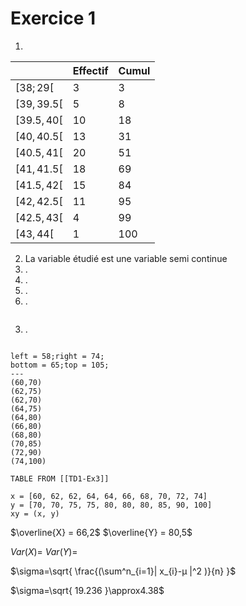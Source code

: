 # Exercice 1
1) 

|     | Effectif | Cumul |
| --- | -------- | ----- |
| $[38;29[$   | 3        | 3            |
| $[39,39.5[$ | 5        | 8            |
| $[39.5,40[$ | 10       | 18           |
| $[40,40.5[$ | 13       | 31           |
| $[40.5,41[$ | 20       | 51           |
| $[41,41.5[$ | 18       | 69           |
| $[41.5,42[$ | 15       | 84           |
| $[42,42.5[$ | 11       | 95           |
| $[42.5,43[$ | 4        | 99           |
| $[43,44[$   | 1        | 100          |

2) La variable étudié est une variable semi continue
3) .
4) .
5) .
6) .

```mermaid

```

3) .
```desmos-graph

left = 58;right = 74;
bottom = 65;top = 105;
---
(60,70)
(62,75)
(62,70)
(64,75)
(64,80)
(66,80)
(68,80)
(70,85)
(72,90)
(74,100)

```

```dataview
TABLE FROM [[TD1-Ex3]]
```

```desmos-graph
x = [60, 62, 62, 64, 64, 66, 68, 70, 72, 74]
y = [70, 70, 75, 75, 80, 80, 80, 85, 90, 100]
xy = (x, y)
```




$\overline{X} = 66,2$
$\overline{Y} = 80,5$

$Var(X)=$
$Var(Y)=$

$\sigma=\sqrt{ \frac{(\sum^n_{i=1}| x_{i}-µ |^2 )}{n} }$

$\sigma=\sqrt{ 19.236 }\approx4.38$

